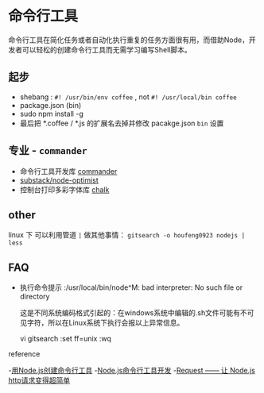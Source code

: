 命令行工具
====
命令行工具在简化任务或者自动化执行重复的任务方面很有用，而借助Node，开发者可以轻松的创建命令行工具而无需学习编写Shell脚本。

起步
----

 - shebang : `#! /usr/bin/env coffee` , not  `#! /usr/local/bin coffee`
 - package.json (bin)
 - sudo npm install -g
 - 最后把 *.coffee / *.js 的扩展名去掉并修改 pacakge.json `bin` 设置





专业 - `commander`
----

 - 命令行工具开发库 [commander](https://github.com/visionmedia/commander.js)
 - [substack/node-optimist](https://github.com/substack/node-optimist)
 - 控制台打印多彩字体库 [chalk](https://github.com/sindresorhus/chalk)



other
----

  linux 下 可以利用管道 `|` 做其他事情： `gitsearch -o houfeng0923 nodejs | less `



FAQ
---

 - 执行命令提示 :/usr/local/bin/node^M: bad interpreter: No such file or directory

 	这是不同系统编码格式引起的：在windows系统中编辑的.sh文件可能有不可见字符，所以在Linux系统下执行会报以上异常信息。

    vi gitsearch
    :set ff=unix
    :wq


reference

 -[用Node.js创建命令行工具](http://www.html-js.com/article/2087)
 -[Node.js命令行工具开发](http://t.cn/R7PARZd-)
 -[Request —— 让 Node.js http请求变得超简单](http://blog.segmentfault.com/younglaker/1190000000385867)